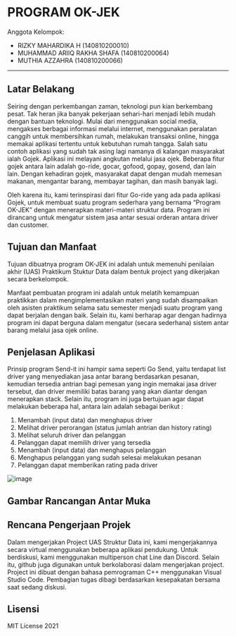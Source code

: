 # PROGRAM OK-JEK

Anggota Kelompok:
* RIZKY MAHARDIKA H          (140810200010)
* MUHAMMAD ARIIQ RAKHA SHAFA (140810200064)
* MUTHIA AZZAHRA             (140810200066)
---
## Latar Belakang
Seiring dengan perkembangan zaman, teknologi pun kian berkembang pesat. Tak heran jika banyak pekerjaan sehari-hari menjadi lebih mudah dengan bantuan teknologi. Mulai dari menggunakan social media, mengakses berbagai informasi melalui internet, menggunakan peralatan canggih untuk membersihkan rumah, melakukan transaksi online, hingga memakai aplikasi tertentu untuk kebutuhan rumah tangga. Salah satu contoh aplikasi yang sudah tak asing lagi namanya di kalangan masyarakat ialah Gojek. Aplikasi ini melayani angkutan melalui jasa ojek. Beberapa fitur gojek antara lain adalah go-ride, gocar, gofood, gopay, gosend, dan lain lain. Dengan kehadiran gojek, masyarakat dapat dengan mudah memesan makanan, mengantar barang, membayar tagihan, dan masih banyak lagi. 

Oleh karena itu, kami terinspirasi dari fitur Go-ride yang ada pada aplikasi Gojek, untuk membuat suatu program sederhara yang bernama “Program OK-JEK” dengan menerapkan materi-materi struktur data. Program ini dirancang untuk mengatur sistem jasa antar sesuai orderan antara driver dan customer. 


## Tujuan dan Manfaat
Tujuan dibuatnya program OK-JEK ini adalah untuk memenuhi penilaian akhir (UAS) Praktikum Stuktur Data dalam bentuk project yang dikerjakan secara berkelompok. 

Manfaat pembuatan program ini adalah untuk melatih kemampuan praktikkan dalam mengimplementasikan materi yang sudah disampaikan oleh asisten praktikum selama satu semester menjadi suatu program yang dapat berjalan dengan baik. Selain itu, kami berharap agar dengan hadirnya program ini dapat berguna dalam mengatur (secara sederhana) sistem antar barang melalui jasa ojek online. 


## Penjelasan Aplikasi
Prinsip program Send-it ini hampir sama seperti Go Send, yaitu terdapat list driver yang menyediakan jasa antar barang berdasarkan pesanan, kemudian tersedia antrian bagi pemesan yang ingin memakai jasa driver tersebut, dan driver memiliki batas barang yang akan diantar dengan menerapkan stack. Selain itu, program ini juga bertujuan agar dapat melakukan beberapa hal, antara lain adalah sebagai berikut :
1. Menambah (input data) dan menghapus driver
2. Melihat driver perorangan (status jumlah antrian dan history rating)
3. Melihat seluruh driver dan pelanggan
4. Pelanggan dapat memilih driver yang tersedia
5. Menambah (input data) dan menghapus pelanggan
6. Menghapus pelanggan yang sudah selesai melakukan pesanan
7. Pelanggan dapat memberikan rating pada driver


![image](https://user-images.githubusercontent.com/66240799/116961288-27be7b00-accd-11eb-8172-4992f8b87e3e.png)



## Gambar Rancangan Antar Muka
<!--
Buat rancangan antar muka selengkap mungkin sesuai fungsi aplikasinya. rancangan antar muka
diusahakan serapih dan seindah mungkin. tools yang digunakan dalam pembuatan rancangan gambar
dibebaskan sesuai kreatifitas kalian
!-->


## Rencana Pengerjaan Projek
Dalam mengerjakan Project UAS Struktur Data ini, kami mengerjakannya secara virtual menggunakan beberapa aplikasi pendukung. Untuk berdiskusi, kami menggunakan multiperson chat Line dan Discord. Selain itu, github juga digunakan untuk berkolaborasi dalam mengerjakan project. Project ini dibuat dengan bahasa pemrograman C++ menggunakan Visual Studio Code. Pembagian tugas dibagi berdasarkan kesepakatan bersama saat sedang diskusi.


## Lisensi

MIT License 2021
